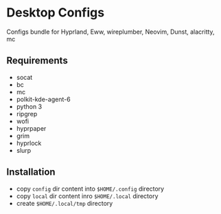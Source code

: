 # Desktop Configs

Configs bundle for Hyprland, Eww, wireplumber, Neovim, Dunst, alacritty, mc

## Requirements

- socat
- bc
- mc
- polkit-kde-agent-6
- python 3
- ripgrep
- wofi
- hyprpaper
- grim
- hyprlock
- slurp

## Installation

- copy `config` dir content into `$HOME/.config` directory
- copy `local` dir content inro `$HOME/.local` directory
- create `$HOME/.local/tmp` directory
